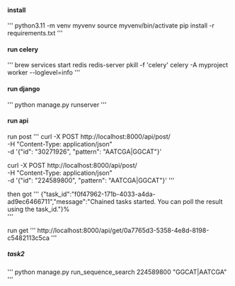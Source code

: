 
#### install
'''
python3.11 -m venv myvenv
source myvenv/bin/activate
pip install -r requirements.txt
'''

#### run celery
'''
brew services start redis
redis-server
pkill -f 'celery'
celery -A myproject worker --loglevel=info
'''

#### run django
'''
python manage.py runserver
'''

#### run api
run post
'''
curl -X POST http://localhost:8000/api/post/ \
     -H "Content-Type: application/json" \
     -d '{"id": "30271926", "pattern": "AATCGA|GGCAT"}'

curl -X POST http://localhost:8000/api/post/ \
     -H "Content-Type: application/json" \
     -d '{"id": "224589800", "pattern": "AATCGA|GGCAT"}'
'''
  
then got 
'''
{"task_id":"f0f47962-171b-4033-a4da-ad9ec6466711","message":"Chained tasks started. You can poll the result using the task_id."}%  
'''

run get
'''
http://localhost:8000/api/get/0a7765d3-5358-4e8d-8198-c5482113c5ca
'''


##### task2
'''
python manage.py run_sequence_search 224589800 "GGCAT|AATCGA"
'''



      